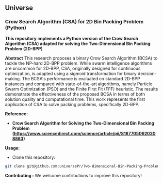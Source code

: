 ## **Universe**
### **Crow Search Algorithm (CSA) for 2D Bin Packing Problem (Python)**

**This repository implements a Python version of the Crow Search Algorithm (CSA) adapted for solving the Two-Dimensional Bin Packing Problem (2D-BPP)**

**Abstract**
This research proposes a binary Crow Search Algorithm (BCSA) to tackle the NP-hard 2D-BPP problem. While swarm intelligence algorithms are uncommon for 2D-BPP, CSA, originally designed for continuous optimization, is adapted using a sigmoid transformation for binary decision-making. The BCSA's performance is evaluated on standard 2D-BPP instances and compared with state-of-the-art algorithms, namely Particle Swarm Optimization (PSO) and the Finite First Fit (FFF) heuristic. The results demonstrate the effectiveness of the proposed BCSA in terms of both solution quality and computational time. This work represents the first application of CSA to solve packing problems, specifically 2D-BPP.

**Reference:**  
* **Crow Search Algorithm for Solving the Two-Dimensional Bin Packing Problem (https://www.sciencedirect.com/science/article/pii/S1877050920308863)**

**Usage:**
* Clone this repository:
```bash
git clone git@github.com:universePr/Two-dimensional-Bin-Packing-Problem-with-Fixed-Orientation.git
```

**Contributing :**
We welcome contributions to improve this repository!
